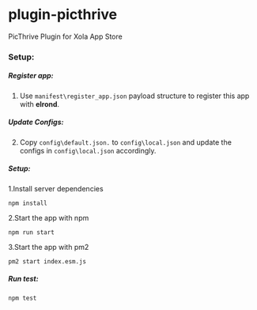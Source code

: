 # plugin-picthrive
PicThrive Plugin for Xola App Store

### Setup:
##### Register app:
1. Use `manifest\register_app.json` payload structure to register this app with **elrond**.

##### Update Configs:
2. Copy `config\default.json.` to `config\local.json` and update the configs in `config\local.json` accordingly. 
 

##### Setup:
1.Install server dependencies
```
npm install
```
2.Start the app with npm
 ```
 npm run start
  ```
3.Start the app with pm2
 ```
 pm2 start index.esm.js
  ```
##### Run test:
 ```
 npm test
  ```
